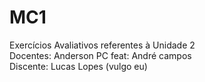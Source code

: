 # MC1
Exercícios Avaliativos referentes à Unidade 2                                                                                                                      
Docentes: Anderson PC feat: André campos                                                                            
Discente: Lucas Lopes (vulgo eu)

